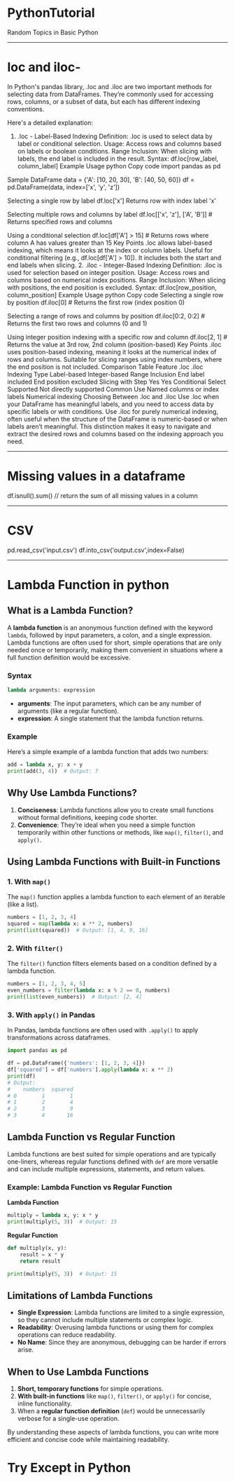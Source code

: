# PythonTutorial
Random Topics in Basic Python
***
# loc and iloc-
In Python's pandas library, .loc and .iloc are two important methods for selecting data from DataFrames. They’re commonly used for accessing rows, columns, or a subset of data, but each has different indexing conventions.

Here's a detailed explanation:

1. .loc - Label-Based Indexing
Definition: .loc is used to select data by label or conditional selection.
Usage: Access rows and columns based on labels or boolean conditions.
Range Inclusion: When slicing with labels, the end label is included in the result.
Syntax: df.loc[row_label, column_label]
Example Usage
python
Copy code
import pandas as pd

Sample DataFrame
data = {'A': [10, 20, 30], 'B': [40, 50, 60]}
df = pd.DataFrame(data, index=['x', 'y', 'z'])

 Selecting a single row by label
df.loc['x']           Returns row with index label 'x'

 Selecting multiple rows and columns by label
df.loc[['x', 'z'], ['A', 'B']]  # Returns specified rows and columns

 Using a conditional selection
df.loc[df['A'] > 15]  # Returns rows where column A has values greater than 15
Key Points
.loc allows label-based indexing, which means it looks at the index or column labels.
Useful for conditional filtering (e.g., df.loc[df['A'] > 10]).
It includes both the start and end labels when slicing.
2. .iloc - Integer-Based Indexing
Definition: .iloc is used for selection based on integer position.
Usage: Access rows and columns based on numerical index positions.
Range Inclusion: When slicing with positions, the end position is excluded.
Syntax: df.iloc[row_position, column_position]
Example Usage
python
Copy code
 Selecting a single row by position
df.iloc[0]            # Returns the first row (index position 0)

 Selecting a range of rows and columns by position
df.iloc[0:2, 0:2]     # Returns the first two rows and columns (0 and 1)

 Using integer position indexing with a specific row and column
df.iloc[2, 1]         # Returns the value at 3rd row, 2nd column (position-based)
Key Points
.iloc uses position-based indexing, meaning it looks at the numerical index of rows and columns.
Suitable for slicing ranges using index numbers, where the end position is not included.
Comparison Table
Feature	.loc	.iloc
Indexing Type	Label-based	Integer-based
Range Inclusion	End label included	End position excluded
Slicing with Step	Yes	Yes
Conditional Select	Supported	Not directly supported
Common Use	Named columns or index labels	Numerical indexing
Choosing Between .loc and .iloc
Use .loc when your DataFrame has meaningful labels, and you need to access data by specific labels or with conditions.
Use .iloc for purely numerical indexing, often useful when the structure of the DataFrame is numeric-based or when labels aren’t meaningful.
This distinction makes it easy to navigate and extract the desired rows and columns based on the indexing approach you need. 

***
# Missing values in a dataframe
df.isnull().sum()  // return the sum of all missing values in a column
*** 
# CSV
pd.read_csv('input.csv')
df.into_csv('output.csv',index=False)
***
# Lambda Function in python
## What is a Lambda Function?

A **lambda function** is an anonymous function defined with the keyword `lambda`, followed by input parameters, a colon, and a single expression. Lambda functions are often used for short, simple operations that are only needed once or temporarily, making them convenient in situations where a full function definition would be excessive.

### Syntax
```python
lambda arguments: expression
```

- **arguments**: The input parameters, which can be any number of arguments (like a regular function).
- **expression**: A single statement that the lambda function returns.

### Example
Here’s a simple example of a lambda function that adds two numbers:

```python
add = lambda x, y: x + y
print(add(3, 4))  # Output: 7
```

## Why Use Lambda Functions?

1. **Conciseness**: Lambda functions allow you to create small functions without formal definitions, keeping code shorter.
2. **Convenience**: They’re ideal when you need a simple function temporarily within other functions or methods, like `map()`, `filter()`, and `apply()`.

## Using Lambda Functions with Built-in Functions

### 1. **With `map()`**

The `map()` function applies a lambda function to each element of an iterable (like a list).

```python
numbers = [1, 2, 3, 4]
squared = map(lambda x: x ** 2, numbers)
print(list(squared))  # Output: [1, 4, 9, 16]
```

### 2. **With `filter()`**

The `filter()` function filters elements based on a condition defined by a lambda function.

```python
numbers = [1, 2, 3, 4, 5]
even_numbers = filter(lambda x: x % 2 == 0, numbers)
print(list(even_numbers))  # Output: [2, 4]
```

### 3. **With `apply()` in Pandas**

In Pandas, lambda functions are often used with `.apply()` to apply transformations across dataframes.

```python
import pandas as pd

df = pd.DataFrame({'numbers': [1, 2, 3, 4]})
df['squared'] = df['numbers'].apply(lambda x: x ** 2)
print(df)
# Output:
#    numbers  squared
# 0        1        1
# 1        2        4
# 2        3        9
# 3        4       16
```

## Lambda Function vs Regular Function

Lambda functions are best suited for simple operations and are typically one-liners, whereas regular functions defined with `def` are more versatile and can include multiple expressions, statements, and return values.

### Example: Lambda Function vs Regular Function

**Lambda Function**

```python
multiply = lambda x, y: x * y
print(multiply(5, 3))  # Output: 15
```

**Regular Function**

```python
def multiply(x, y):
    result = x * y
    return result

print(multiply(5, 3))  # Output: 15
```

## Limitations of Lambda Functions

- **Single Expression**: Lambda functions are limited to a single expression, so they cannot include multiple statements or complex logic.
- **Readability**: Overusing lambda functions or using them for complex operations can reduce readability.
- **No Name**: Since they are anonymous, debugging can be harder if errors arise.

## When to Use Lambda Functions

1. **Short, temporary functions** for simple operations.
2. **With built-in functions** like `map()`, `filter()`, or `apply()` for concise, inline functionality.
3. When a **regular function definition** (`def`) would be unnecessarily verbose for a single-use operation.

By understanding these aspects of lambda functions, you can write more efficient and concise code while maintaining readability.

# Try Except in Python

